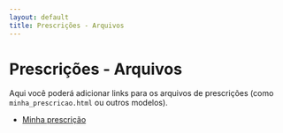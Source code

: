 ```yaml
---
layout: default
title: Prescrições - Arquivos
---
```


# Prescrições - Arquivos

Aqui você poderá adicionar links para os arquivos de prescrições (como `minha_prescricao.html` ou outros modelos).

* <a href="/prescricoes/minhas_prescricoes.html">Minha prescrição</a>

